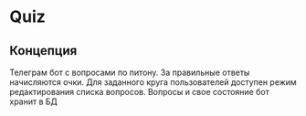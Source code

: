 # Quiz
## Концепция
Телеграм бот с вопросами по питону. За правильные ответы начисляются очки. Для заданного круга пользователей доступен режим редактирования списка вопросов. Вопросы и свое состояние бот хранит в БД
